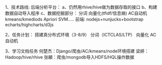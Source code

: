 1、技术路线:
    后端分析平台：
    a、仍然用rhive/hive做为数据存取的接口
    b、构建数据自动导入程序
    c、数据挖掘部分：
        分词
        向量化(tfidf/信息熵)
        AC自动机
        kmeans/kmediods
        Apriori
        SVM.....
    前端:
        nodejs+nunjucks+bootstrap
        echarts/highcharts/d3js

2、任务计划：
    搭建真分布式环境（3-8/9）
    分词（ICTCLAS/LTP）
    向量化
    AC自动机

3、学习文档任务
   何楚杰：Django/爬虫/AC/kmeans/node环境搭建
   梁婷：Hadoop/hive/rhive
   张頔：爬虫/mongodb导入HDFS/HQL操作数据
